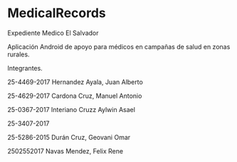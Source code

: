 # MedicalRecords
Expediente Medico El Salvador 

Aplicación Android de apoyo para médicos en campañas de salud en zonas rurales.

Integrantes.

25-4469-2017 Hernandez Ayala, Juan Alberto

25-4629-2017 Cardona Cruz, Manuel Antonio

25-0367-2017 Interiano Cruzz Aylwin Asael

25-3407-2017

25-5286-2015 Durán Cruz, Geovani Omar
 
 2502552017  Navas Mendez, Felix Rene
